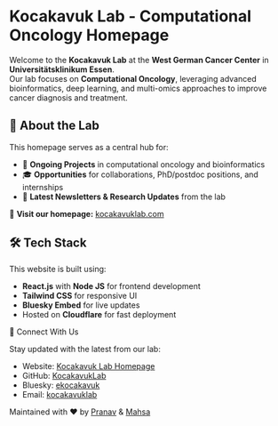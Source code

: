 # Kocakavuk Lab - Computational Oncology Homepage

Welcome to the **Kocakavuk Lab** at the **West German Cancer Center** in **Universitätsklinikum Essen**.  
Our lab focuses on **Computational Oncology**, leveraging advanced bioinformatics, deep learning, and multi-omics approaches to improve cancer diagnosis and treatment.

## 🌟 About the Lab
This homepage serves as a central hub for:
- 🧬 **Ongoing Projects** in computational oncology and bioinformatics
- 🎓 **Opportunities** for collaborations, PhD/postdoc positions, and internships
- 📰 **Latest Newsletters & Research Updates** from the lab

🔗 **Visit our homepage:** [kocakavuklab.com](https://kocakavuklab.com/)

## 🛠 Tech Stack
This website is built using:
- **React.js** with **Node JS** for frontend development
- **Tailwind CSS** for responsive UI
- **Bluesky Embed** for live updates
- Hosted on **Cloudflare** for fast deployment

🤝 Connect With Us

Stay updated with the latest from our lab:
-	Website: [Kocakavuk Lab Homepage](https://kocakavuklab.com/)
-	GitHub: [KocakavukLab](https://github.com/KocakavukLab)
-	Bluesky: [ekocakavuk](https://bsky.app/profile/ekocakavuk.bsky.social)
-	Email: [kocakavuklab](mailto:kocakavuklab@gmail.com)

Maintained with ❤️ by [Pranav](https://biocoderr.github.io) & [Mahsa](https://github.com/MahsasadatNezamabadi) 
